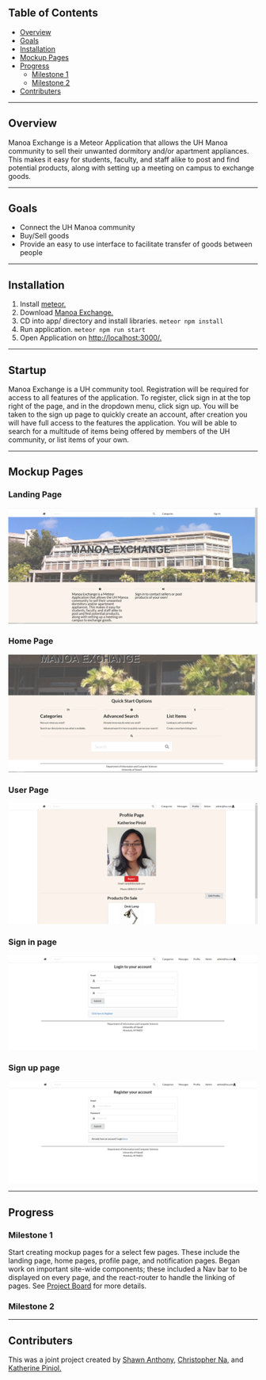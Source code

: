 ## Table of Contents
* [Overview](#overview)
* [Goals](#goals)
* [Installation](#installation)
* [Mockup Pages](#mockup-pages)
* [Progress](#progress)
  * [Milestone 1](#milestone-1)
   * [Milestone 2](#milestone-2)
* [Contributers](#contributers)

---

## Overview

Manoa Exchange is a Meteor Application that allows the UH Manoa community to sell their unwanted dormitory and/or apartment appliances. This makes it easy for students, faculty, and staff alike to post and find potential products, along with setting up a meeting on campus to exchange goods. 

---

## Goals 

* Connect the UH Manoa community 
* Buy/Sell goods
* Provide an easy to use interface to facilitate transfer of goods between people

---

## Installation 

1. Install [meteor.](https://www.meteor.com/install)
2. Download [Manoa Exchange.](https://github.com/manoaexchange/manoaexchange)
3. CD into app/ directory and install libraries.
`meteor npm install`
4. Run application.
`meteor npm run start`
5. Open Application on [http://localhost:3000/.](http://localhost:3000/)

---

## Startup

Manoa Exchange is a UH community tool.  Registration will be required for access to all features of the application.  To register, click sign in at the top right of the page, and in the dropdown menu, click sign up.  You will be taken to the sign up page to quickly create an account, after creation you will have full access to the features the application.  You will be able to search for a multitude of items being offered by members of the UH community, or list items of your own.

---

## Mockup Pages

### Landing Page
<img src="images/landing.PNG">

### Home Page
<img src="images/home.PNG">

### User Page
<img src="images/profile.PNG">

### Sign in page
<img src="images/signin.PNG">

### Sign up page
<img src="images/signup.PNG">

---

## Progress

### Milestone 1

Start creating mockup pages for a select few pages. These include the landing page, home pages, profile page, and notification pages.  Began work on important site-wide components; these included a Nav bar to be displayed on every page, and the react-router to handle the linking of pages.
See [Project Board](https://github.com/manoaexchange/manoaexchange/projects/1) for more details.

### Milestone 2

---

## Contributers

This was a joint project created by [Shawn Anthony,](https://shawn-anthony.github.io/ "Shawn Anothony") [Christopher Na,](https://chrisn3.github.io/ "Christopher Na") and [Katherine Piniol.](https://piniolk.github.io/ "Katherine Piniol")
